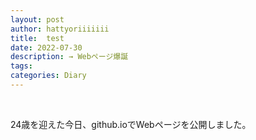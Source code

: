 ```yaml
---
layout: post
author: hattyoriiiiiii
title:  test
date: 2022-07-30
description: → Webページ爆誕
tags: 
categories: Diary
---
```


<br>

24歳を迎えた今日、github.ioでWebページを公開しました。
